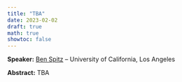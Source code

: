 ```yaml
---
title: "TBA"
date: 2023-02-02
draft: true
math: true
showtoc: false
---
```


**Speaker:** [Ben Spitz](https://www.math.ucla.edu/~benspitz/) – University of California, Los Angeles

**Abstract:** TBA